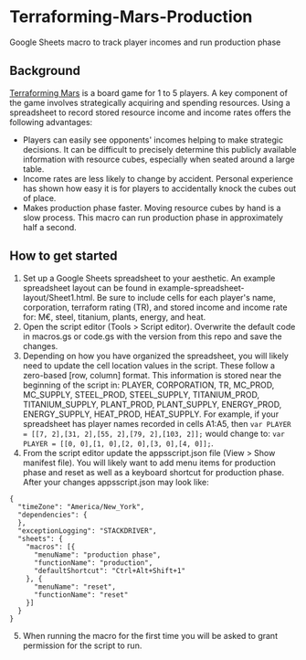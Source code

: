 # Terraforming-Mars-Production
Google Sheets macro to track player incomes and run production phase

## Background
[Terraforming Mars](https://www.fryxgames.se/games/terraforming-mars/) is a board game for 1 to 5 players. A key component of the game involves strategically acquiring and spending resources. Using a spreadsheet to record stored resource income and income rates offers the following advantages:
* Players can easily see opponents' incomes helping to make strategic decisions. It can be difficult to precisely determine this publicly available information with resource cubes, especially when seated around a large table.
* Income rates are less likely to change by accident. Personal experience has shown how easy it is for players to accidentally knock the cubes out of place.
* Makes production phase faster. Moving resource cubes by hand is a slow process. This macro can run production phase in approximately half a second.

## How to get started
1. Set up a Google Sheets spreadsheet to your aesthetic. An example spreadsheet layout can be found in example-spreadsheet-layout/Sheet1.html. Be sure to include cells for each player's name, corporation, terraform rating (TR), and stored income and income rate for: M€, steel, titanium, plants, energy, and heat.
2. Open the script editor (Tools > Script editor). Overwrite the default code in macros.gs or code.gs with the version from this repo and save the changes.
3. Depending on how you have organized the spreadsheet, you will likely need to update the cell location values in the script. These follow a zero-based \[row, column\] format. This information is stored near the beginning of the script in: PLAYER, CORPORATION, TR, MC_PROD, MC_SUPPLY, STEEL_PROD, STEEL_SUPPLY, TITANIUM_PROD, TITANIUM_SUPPLY, PLANT_PROD, PLANT_SUPPLY, ENERGY_PROD, ENERGY_SUPPLY, HEAT_PROD, HEAT_SUPPLY. For example, if your spreadsheet has player names recorded in cells A1:A5, then `var PLAYER = [[7, 2],[31, 2],[55, 2],[79, 2],[103, 2]];` would change to: `var PLAYER = [[0, 0],[1, 0],[2, 0],[3, 0],[4, 0]];`.
4. From the script editor update the appsscript.json file (View > Show manifest file). You will likely want to add menu items for production phase and reset as well as a keyboard shortcut for production phase. After your changes appsscript.json may look like:
```
{
  "timeZone": "America/New_York",
  "dependencies": {
  },
  "exceptionLogging": "STACKDRIVER",
  "sheets": {
    "macros": [{
      "menuName": "production phase",
      "functionName": "production",
      "defaultShortcut": "Ctrl+Alt+Shift+1"
    }, {
      "menuName": "reset",
      "functionName": "reset"
    }]
  }
}
```
5. When running the macro for the first time you will be asked to grant permission for the script to run.
